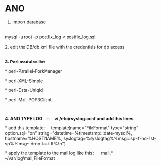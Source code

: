 # ANO

1. Import database<br>
<br>
  mysql -u root -p postfix_log < postfix_log.sql<br>
<br>
2. edit the DB/db.xml file with the credentials for db access<br>
<br>
<p><b>3. Perl modules list</b></p>
<p>  * perl-Parallel-ForkManager</p>
<p>  * perl-XML-Simple</p>
<p>  * perl-Data-Uniqid</p>
<p>  * perl-Mail-POP3Client</p>
<br>
<p><b>4. ANO TYPE LOG &ensp; -- &ensp; vi /etc/rsyslog.conf and add this lines </b></p>
<p>  * add this template: &ensp;&ensp; template(name="FileFormat" type="string" option.sql="on" string="datetime=%timestamp:::date-mysql%, hostname=%HOSTNAME%, syslogtag=%syslogtag%%msg:::sp-if-no-1st-sp%%msg:::drop-last-lf%\n") </p>
<p>  * apply the template to the mail log like this : &ensp;&ensp; mail.* -/var/log/mail;FileFormat
<br>

